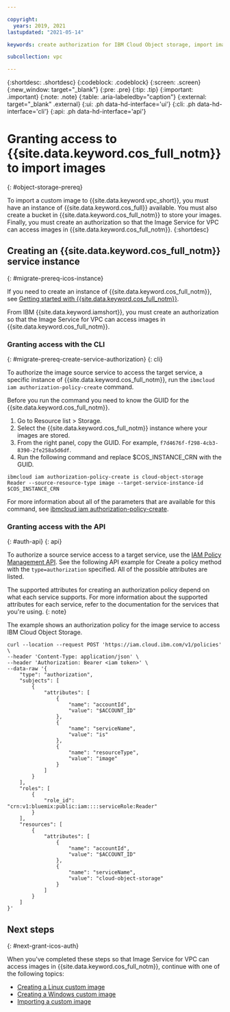 ```yaml
---

copyright:
  years: 2019, 2021
lastupdated: "2021-05-14"

keywords: create authorization for IBM Cloud Object storage, import image to vpc infrastructure, migrate virtual server, migrate instance

subcollection: vpc

---
```


{:shortdesc: .shortdesc}
{:codeblock: .codeblock}
{:screen: .screen}
{:new_window: target="_blank"}
{:pre: .pre}
{:tip: .tip}
{:important: .important}
{:note: .note}
{:table: .aria-labeledby="caption"}
{:external: target="_blank" .external}
{:ui: .ph data-hd-interface='ui'}
{:cli: .ph data-hd-interface='cli'}
{:api: .ph data-hd-interface='api'}

# Granting access to {{site.data.keyword.cos_full_notm}} to import images
{: #object-storage-prereq}

To import a custom image to {{site.data.keyword.vpc_short}}, you must have an instance of {{site.data.keyword.cos_full}} 
available. You must also create a bucket in {{site.data.keyword.cos_full_notm}} to store your images. Finally, you must 
create an authorization so that the Image Service for VPC can access images in {{site.data.keyword.cos_full_notm}}.
{:shortdesc}

## Creating an {{site.data.keyword.cos_full_notm}} service instance
{: #migrate-prereq-icos-instance}

If you need to create an instance of {{site.data.keyword.cos_full_notm}}, see 
[Getting started with {{site.data.keyword.cos_full_notm}}](/docs/cloud-object-storage?topic=cloud-object-storage-getting-started-cloud-object-storage).

From IBM {{site.data.keyword.iamshort}}, you must create an authorization so that the Image Service for VPC can access images in {{site.data.keyword.cos_full_notm}}. 

### Granting access with the CLI
{: #migrate-prereq-create-service-authorization}
{: cli}

To authorize the image source service to access the target service, a specific instance of {{site.data.keyword.cos_full_notm}}, run the `ibmcloud iam authorization-policy-create` command. 

Before you run the command you need to know the GUID for the {{site.data.keyword.cos_full_notm}}. 
1. Go to Resource list > Storage. 
1. Select the {{site.data.keyword.cos_full_notm}} instance where your images are stored. 
1. From the right panel, copy the GUID. For example, `f7d4676f-f298-4cb3-8390-2fe258a5d6df`.
1. Run the following command and replace $COS_INSTANCE_CRN with the GUID. 
```
ibmcloud iam authorization-policy-create is cloud-object-storage Reader --source-resource-type image --target-service-instance-id $COS_INSTANCE_CRN
```

For more information about all of the parameters that are available for this command, see [ibmcloud iam authorization-policy-create](/docs/cli?topic=cli-ibmcloud_commands_iam#ibmcloud_iam_authorization_policy_create).

### Granting access with the API
{: #auth-api}
{: api}

To authorize a source service access to a target service, use the [IAM Policy Management API](/apidocs/iam-policy-management#create-a-policy). See the following API example for Create a policy method with the `type=authorization` specified. All of the possible attributes are listed.

The supported attributes for creating an authorization policy depend on what each service supports. For more information about the supported attributes for each service, refer to the documentation for the services that you're using.
{: note}

The example shows an authorization policy for the image service to access IBM Cloud Object Storage.

```
curl --location --request POST 'https://iam.cloud.ibm.com/v1/policies' \
--header 'Content-Type: application/json' \
--header 'Authorization: Bearer <iam token>' \
--data-raw '{
    "type": "authorization",
    "subjects": [
        {
            "attributes": [
                {
                    "name": "accountId",
                    "value": "$ACCOUNT_ID"
                },
                {
                    "name": "serviceName",
                    "value": "is"
                },
                {
                    "name": "resourceType",
                    "value": "image"
                }
            ]
        }
    ],
    "roles": [
        {
            "role_id": "crn:v1:bluemix:public:iam::::serviceRole:Reader"
        }
    ],
    "resources": [
        {
            "attributes": [
                {
                    "name": "accountId",
                    "value": "$ACCOUNT_ID"
                },
                {
                    "name": "serviceName",
                    "value": "cloud-object-storage"
                }
            ]
        }
    ]
}'
```

  
<!--- ### Granting access with the UI

1. From the [{{site.data.keyword.cloud_notm}} console](https://console.cloud.ibm.com/vpc){: external} menu bar, click **Manage** &gt; **Access (IAM)**, and select **Authorizations**.
2. Click **Create**.
3. Select a source and target service for the authorization. Specify **VPC Infrastructure Services** as the source service. Specify **Image Service for VPC** as the resource type. Specify **Cloud Object Storage** as the target service.
4. Select a role to assign access to the source service that accesses the target service.
5. Click **Authorize**.

For more information, see [Using authorizations to grant access between services](/docs/account?topic=account-serviceauth#serviceauth). -->


## Next steps
{: #next-grant-icos-auth}

When you've completed these steps so that Image Service for VPC can access images in {{site.data.keyword.cos_full_notm}}, continue with one of the following topics:
 * [Creating a Linux custom image](/docs/vpc?topic=vpc-create-linux-custom-image)
 * [Creating a Windows custom image](/docs/vpc?topic=vpc-create-windows-custom-image)
 * [Importing a custom image](/docs/vpc?topic=vpc-managing-images#import-custom-image)
